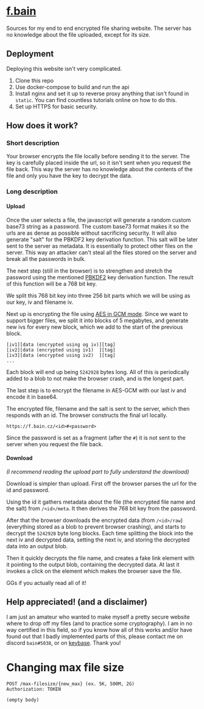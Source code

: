 # [f.bain](https://f.bain.cz/)
Sources for my end to end encrypted file sharing website. The server has no knowledge about the file uploaded,
except for its size.

## Deployment
Deploying this website isn't very complicated.
1. Clone this repo
2. Use docker-compose to build and run the api
3. Install nginx and set it up to reverse proxy anything that isn't found in `static`. You can find
   countless tutorials online on how to do this.
4. Set up HTTPS for basic security.
   
## How does it work?
### Short description
Your browser encrypts the file locally before sending it to the server. The key is carefully placed inside the url,
so it isn't sent when you request the file back. This way the server has no knowledge about the contents of the file
and only you have the key to decrypt the data.

### Long description
#### Upload
Once the user selects a file, the javascript will generate a random custom base73 string as a password.
The custom base73 format makes it so the urls are as dense as possible without sacrificing security.
It will also generate "salt" for the PBKDF2 key derivation function. This salt will be later sent to
the server as metadata. It is essentially to protect other files on the server. This way an attacker
can't steal all the files stored on the server and break all the passwords in bulk.

The next step (still in the browser) is to strengthen and stretch the password using the mentioned [PBKDF2][pbkdf2]
key derivation function. The result of this function will be a 768 bit key.

We split this 768 bit key into three 256 bit parts which we will be using as our key, iv and filename iv.

Next up is encrypting the file using [AES in GCM mode][aesgcm]. Since we want to support bigger files, we
split it into blocks of 5 megabytes, and generate new ivs for every new block, which we add to the start 
of the previous block.
```
[iv1][data (encrypted using og iv)][tag]
[iv2][data (encrypted using iv1)  ][tag]
[iv3][data (encrypted using iv2)  ][tag]
...
```
Each block will end up being `5242928` bytes long.
All of this is periodically added to a blob to not make the browser crash, and is the longest part.

The last step is to encrypt the filename in AES-GCM with our last iv and encode it in base64.

The encrypted file, filename and the salt is sent to the server, which then responds with an id.
The browser constructs the final url locally.
```
https://f.bain.cz/<id>#<password>
```

Since the password is set as a fragment (after the `#`) it is not sent to the server when you request the file
back.

#### Download
*(I recommend reading the upload part to fully understand the download)*

Download is simpler than upload. First off the browser parses the url for the id and password.

Using the id it gathers metadata about the file (the encrypted file name and the salt) from `/<id>/meta`. 
It then derives the 768 bit key from the password.

After that the browser downloads the encrypted data (from `/<id>/raw`)(everything stored as a 
blob to prevent browser crashing), and starts to decrypt the `5242928` byte long blocks. 
Each time splitting the block into the next iv and decrypted data, setting the next iv, and 
storing the decrypted data into an output blob.

Then it quickly decrypts the file name, and creates a fake link element with it pointing to the output
blob, containing the decrypted data. At last it invokes a click on the element which makes the browser save 
the file.

GGs if you actually read all of it!

## Help appreciated! (and a disclaimer)
I am just an amateur who wanted to make myself a pretty secure website where to drop off my files (and
to practice some cryptography). I am in no way certified in this field, so if you know how all of this
works and/or have found out that I badly implemented parts of this, please contact me on discord `bain#5038`,
or on [keybase][kb]. Thank you!


# Changing max file size
```
POST /max-filesize/{new_max} (ex. 5K, 500M, 2G)
Authorization: TOKEN

(empty body)
```
 

[pbkdf2]: https://en.wikipedia.org/wiki/PBKDF2
[aesgcm]: https://en.wikipedia.org/wiki/Galois/Counter_Mode
[kb]: https://keybase.io/bain3

